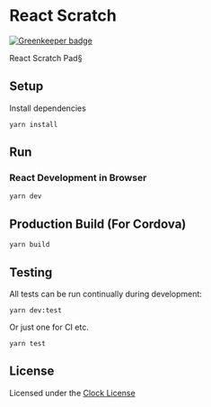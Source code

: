 # React Scratch

[![Greenkeeper badge](https://badges.greenkeeper.io/serby/ReactScratch.svg)](https://greenkeeper.io/)

React Scratch Pad§

## Setup

Install dependencies

```
yarn install
```

## Run

### React Development in Browser

```
yarn dev
```

## Production Build (For Cordova)

```
yarn build
```

## Testing

All tests can be run continually during development:

```
yarn dev:test
```

Or just one for CI etc.

```
yarn test
```

## License
Licensed under the [Clock License](https://github.com/clocklimited/ClockLicense)

